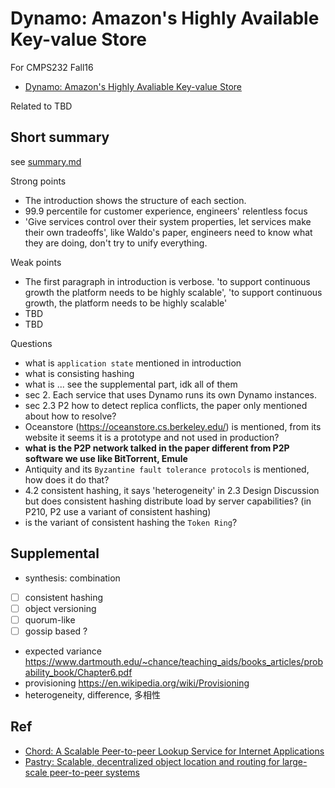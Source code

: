 # Dynamo: Amazon's Highly Available Key-value Store

For CMPS232 Fall16

- [Dynamo: Amazon's Highly Avaliable Key-value Store](http://www.allthingsdistributed.com/files/amazon-dynamo-sosp2007.pdf)

Related to TBD

## Short summary

see [summary.md](summary.md)

Strong points

- The introduction shows the structure of each section.
- 99.9 percentile for customer experience, engineers' relentless focus
- 'Give services control over their system properties, let services make their own tradeoffs', like Waldo's paper, engineers need to know what they are doing, don't try to unify everything.

Weak points

- The first paragraph in introduction is verbose. 'to support continuous growth the platform needs to be highly scalable', 'to support continuous growth, the platform needs to be highly scalable'
- TBD
- TBD

Questions

- what is `application state` mentioned in introduction
- what is consisting hashing
- what is ... see the supplemental part, idk all of them
- sec 2. Each service that uses Dynamo runs its own Dynamo instances.
- sec 2.3 P2 how to detect replica conflicts, the paper only mentioned about how to resolve?
- Oceanstore (https://oceanstore.cs.berkeley.edu/) is mentioned, from its website it seems it is a prototype and not used in production?
- **what is the P2P network talked in the paper different from P2P software we use like BitTorrent, Emule**
- Antiquity and its `Byzantine fault tolerance protocols` is mentioned, how does it do that?
- 4.2 consistent hashing, it says 'heterogeneity' in 2.3 Design Discussion but does consistent hashing distribute load by server capabilities? (in P210, P2 use a variant of consistent hashing)
- is the variant of consistent hashing the `Token Ring`?


## Supplemental

- synthesis: combination
- [ ] consistent hashing
- [ ] object versioning
- [ ] quorum-like
- [ ] gossip based ?
- expected variance https://www.dartmouth.edu/~chance/teaching_aids/books_articles/probability_book/Chapter6.pdf
- provisioning https://en.wikipedia.org/wiki/Provisioning
- heterogeneity, difference, 多相性

## Ref

- [Chord: A Scalable Peer-to-peer Lookup Service for Internet Applications](https://pdos.csail.mit.edu/papers/chord:sigcomm01/chord_sigcomm.pdf)
- [Pastry: Scalable, decentralized object location and routing for large-scale peer-to-peer systems](http://research.microsoft.com/en-us/um/people/antr/PAST/pastry.pdf)
